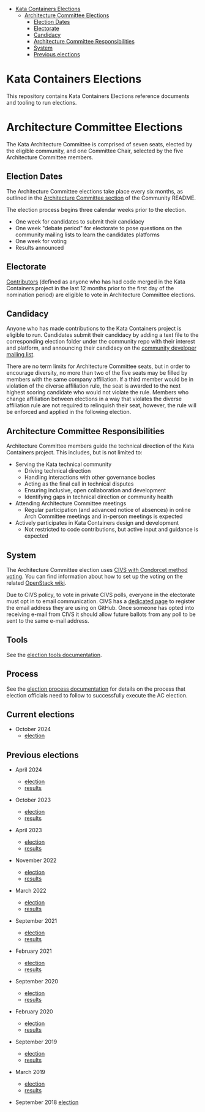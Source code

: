 * [Kata Containers Elections](#kata-containers-elections)
  * [Architecture Committee Elections](#architecture-committee-elections)
      * [Election Dates](#election-dates)
      * [Electorate](#electorate)
      * [Candidacy](#candidacy)
      * [Architecture Committee Responsibilities](#architecture-committee-responsibilities)
      * [System](#system)
      * [Previous elections](#previous-elections)

# Kata Containers Elections

This repository contains Kata Containers Elections reference documents
and tooling to run elections.

# Architecture Committee Elections

The Kata Architecture Committee is comprised of seven seats, elected by the
eligible community, and one Committee Chair, selected by the five
Architecture Committee members.

## Election Dates

The Architecture Committee elections take place every six months, as
outlined in the
[Architecture Committee section](https://github.com/kata-containers/community#architecture-committee)
of the Community README.

The election process begins three calendar weeks prior to the election.
- One week for candidates to submit their candidacy
- One week "debate period" for electorate to pose questions on the community
mailing lists to learn the candidates platforms
- One week for voting
- Results announced

## Electorate

[Contributors](https://github.com/kata-containers/community#contributor)
(defined as anyone who has had code merged in the Kata Containers
project in the last 12 months prior to the first day of the nomination period)
are eligible to vote in Architecture Committee elections.

## Candidacy

Anyone who has made contributions to the Kata Containers project is eligible
to run. Candidates submit their candidacy by adding a text file to the
corresponding election folder under the community repo with their interest
and platform, and announcing their candidacy on the [community developer mailing
list](http://lists.katacontainers.io/cgi-bin/mailman/listinfo/kata-dev).

There are no term limits for Architecture Committee seats, but in order to
encourage diversity, no more than two of the five seats may be filled by
members with the same company affiliation. If a third member would be in
violation of the diverse affiliation rule, the seat is awarded to the next
highest scoring candidate who would not violate the rule. Members who change
affiliation between elections in a way that violates the diverse affiliation
rule are not required to relinquish their seat, however, the rule will
be enforced and applied in the following election.

## Architecture Committee Responsibilities

Architecture Committee members guide the technical direction of the Kata
Containers project. This includes, but is not limited to:
- Serving the Kata technical community
    - Driving technical direction
    - Handling interactions with other governance bodies
    - Acting as the final call in technical disputes
    - Ensuring inclusive, open collaboration and development
    - Identifying gaps in technical direction or community health
- Attending Architecture Committee meetings
    - Regular participation (and advanced notice of absences) in online
    Arch Committee meetings and in-person meetings is expected
- Actively participates in Kata Containers design and development
    - Not restricted to code contributions, but active input and guidance
    is expected

## System

The Architecture Committee election uses
[CIVS with Condorcet method voting](https://civs.cs.cornell.edu/).
You can find information about how to set up the voting on the
related [OpenStack wiki](https://wiki.openstack.org/wiki/Election_Officiating_Guidelines#Running_the_election_itself).

Due to CIVS policy, to vote in private CIVS polls, everyone in the
electorate must opt in to email communication. CIVS has a
[dedicated page](https://civs1.civs.us/cgi-bin/opt_in.pl) to register
the email address they are using on GitHub. Once someone has
opted into receiving e-mail from CIVS it should allow future
ballots from any poll to be sent to the same e-mail address.

## Tools

See the [election tools documentation](tools).

## Process

See the [election process documentation](process) for details on
the process that election officials need to follow to successfully
execute the AC election.

## Current elections

- October 2024
  - [election](arch-committee-2024-10)
  
## Previous elections

- April 2024
  - [election](arch-committee-2024-04)
  - [results](arch-committee-2024-04/Results.md)

- October 2023
  - [election](arch-committee-2023-10)
  - [results](arch-committee-2023-10/Results.md)

- April 2023
  - [election](arch-committee-2023-04)
  - [results](arch-committee-2023-04/Results.md)

- November 2022
  - [election](arch-committee-2022-11)
  - [results](arch-committee-2022-11/Results.md)

- March 2022
  - [election](arch-committee-2022-03)
  - [results](arch-committee-2022-03/Results.md)

- September 2021
  - [election](arch-committee-2021-09)
  - [results](arch-committee-2021-09/Results.md)

- February 2021
  - [election](arch-committee-2021-02)
  - [results](arch-committee-2021-02/Results.md)

- September 2020
  - [election](arch-committee-2020-09)
  - [results](arch-committee-2020-09/Results.md)

- February 2020
  - [election](arch-committee-2020-02)
  - [results](arch-committee-2020-02/Results.md)

- September 2019
  - [election](arch-committee-2019-09)
  - [results](arch-committee-2019-09/Results.md)

- March 2019
  - [election](arch-committee-2019-03)
  - [results](arch-committee-2019-03/Results.md)

- September 2018
  [election](arch-committee-2018-09)
